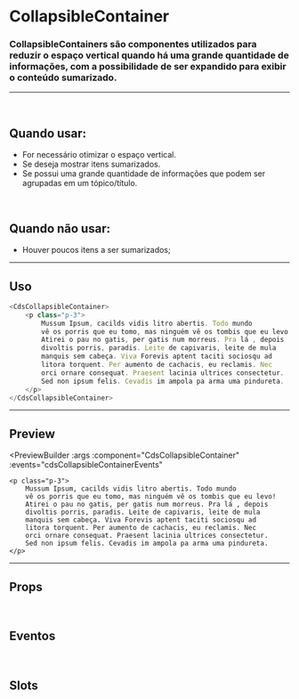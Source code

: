 # CollapsibleContainer

### CollapsibleContainers são componentes utilizados para reduzir o espaço vertical quando há uma grande quantidade de informações, com a possibilidade de ser expandido para exibir o conteúdo sumarizado.
---
<br />

## Quando usar:
- For necessário otimizar o espaço vertical.
- Se deseja mostrar itens sumarizados.
- Se possui uma grande quantidade de informações que podem ser agrupadas em um tópico/título.

<br />

## Quando não usar:
- Houver poucos itens a ser sumarizados;

---

## Uso

```js
<CdsCollapsibleContainer>
	<p class="p-3">
		Mussum Ipsum, cacilds vidis litro abertis. Todo mundo
		vê os porris que eu tomo, mas ninguém vê os tombis que eu levo!
		Atirei o pau no gatis, per gatis num morreus. Pra lá , depois
		divoltis porris, paradis. Leite de capivaris, leite de mula
		manquis sem cabeça. Viva Forevis aptent taciti sociosqu ad
		litora torquent. Per aumento de cachacis, eu reclamis. Nec
		orci ornare consequat. Praesent lacinia ultrices consectetur.
		Sed non ipsum felis. Cevadis im ampola pa arma uma pindureta.
	</p>
</CdsCollapsibleContainer>
```

---

## Preview

<PreviewBuilder
	:args
	:component="CdsCollapsibleContainer"
	:events="cdsCollapsibleContainerEvents"
>
	<p class="p-3">
		Mussum Ipsum, cacilds vidis litro abertis. Todo mundo
		vê os porris que eu tomo, mas ninguém vê os tombis que eu levo!
		Atirei o pau no gatis, per gatis num morreus. Pra lá , depois
		divoltis porris, paradis. Leite de capivaris, leite de mula
		manquis sem cabeça. Viva Forevis aptent taciti sociosqu ad
		litora torquent. Per aumento de cachacis, eu reclamis. Nec
		orci ornare consequat. Praesent lacinia ultrices consectetur.
		Sed non ipsum felis. Cevadis im ampola pa arma uma pindureta.
	</p>
</PreviewBuilder>

---

## Props

<APITable
	name="CollapsibleContainer"
	section="props"
/>
<br />

## Eventos

<APITable
	name="CollapsibleContainer"
	section="events"
/>
<br />

## Slots

<APITable
	name="CollapsibleContainer"
	section="slots"
/>

<script setup>
import { ref } from 'vue';
import CdsCollapsibleContainer from '@/components/CollapsibleContainer.vue';

const cdsCollapsibleContainerEvents = [
	'update:model-value'
];

const args = ref({});
</script>
